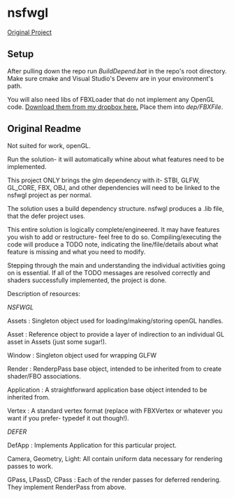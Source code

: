 # nsfwgl
[Original Project](https://github.com/esmelusina/nsfwgl)


## Setup
After pulling down the repo run *BuildDepend.bat* in the repo's root directory. Make sure cmake and Visual Studio's Devenv are in your environment's path.

You will also need libs of FBXLoader that do not implement any OpenGL code. [Download them from my dropbox here.](https://www.dropbox.com/sh/ev7ozg25y4ulixf/AACCvjGAvbZiXN2zzD3eC341a?dl=0)
Place them into *dep/FBXFile*.


## Original Readme

Not suited for work, openGL.



Run the solution- it will automatically whine about what features need to be implemented.

This project ONLY brings the glm dependency with it- STBI, GLFW, GL_CORE, FBX, OBJ, and other dependencies will need to be linked to the nsfwgl project as per normal.


The solution uses a build dependency structure. nsfwgl produces a .lib file, that the defer project uses.


This entire solution is logically complete/engineered. It may have features you wish to add or restructure- feel free to do so. Compiling/executing the code will produce a TODO note, indicating the line/file/details about what feature is missing and what you need to modify.


Stepping through the main and understanding the individual activities going on is essential. If all of the TODO messages are resolved correctly and shaders successfully implemented, the project is done.


Description of resources:

_NSFWGL_

Assets : Singleton object used for loading/making/storing openGL handles.


Asset<TYPE> : Reference object to provide a layer of indirection to an individual GL asset in Assets (just some sugar!).

Window : Singleton object used for wrapping GLFW

Render : RenderpPass base object, intended to be inherited from to create shader/FBO associations.

Application : A straightforward application base object intended to be inherited from.

Vertex : A standard vertex format (replace with FBXVertex or whatever you want if you prefer- typedef it out though!).



_DEFER_

DefApp : Implements Application for this particular project.

Camera, Geometry, Light: All contain uniform data necessary for rendering passes to work.

GPass, LPassD, CPass : Each of the render passes for deferred rendering. They implement RenderPass from above.
